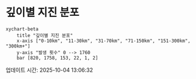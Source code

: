 # 깊이별 지진 분포

```mermaid
xychart-beta
    title "깊이별 지진 분포"
    x-axis ["0-10km", "11-30km", "31-70km", "71-150km", "151-300km", "300km+"]
    y-axis "발생 횟수" 0 --> 1760
    bar [820, 1758, 153, 22, 1, 2]
```

업데이트 시간: 2025-10-04 13:06:32
